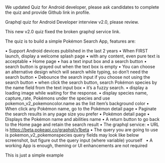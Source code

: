 We updated Quiz for Android developer, please ask candidates to complete the quiz and provide Github link in profile.

Graphql quiz for Android Developer interview v2.0, please review.

This new v2.0 quiz fixed the broken graphql service link.

The quiz is to build a simple Pokémon Search App, features are:

•	Support Android devices published in the last 2 years
•	When FIRST launch, display a welcome splash page
•	with any content, even pure text is acceptable
•	Home page
•	has a text input box and a search button
•	search button is grayed out when the text box is empty
•	You can choose an alternative design which will search while typing, so don’t need the search button
•	Debounce the search input if you choose not using the search button
•	when click the search button, search Pokémon species by the name field from the text input box
•	it’s a fuzzy search.
•	display a loading image while waiting for the response.
•	display species name, capture_rate, Pokémons under the species and use pokemon_v2_pokemoncolor.name as the list item’s background color
•	When click any Pokémon name, go to the Pokémon detail page
•	Paginate the search results in any page size you prefer
•	Pokémon detail page
•	Displays the Pokémon name and abilities name
•	A return button to go back to the Home page and retain the search result
•	The graphql service:
•	URL is https://beta.pokeapi.co/graphql/v1beta
•	The query you are going to use is pokemon_v2_pokemonspecies query fields may look like below screenshot, but figure out the query input (where variable) yourself  
•	A working App is enough, theming or UI enhancements are not required


This is just a simple example